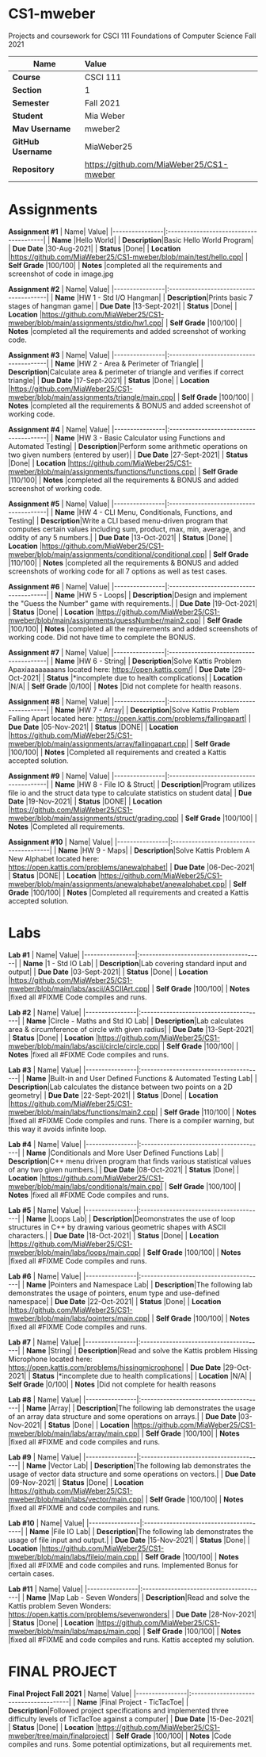 # CS1-mweber
Projects and coursework for CSCI 111 Foundations of Computer Science Fall 2021

| Name| Value|
|----------------|:----------------------------------------|
| **Course**         |CSCI 111|
| **Section**        |1|
| **Semester**       |Fall 2021|
| **Student**        |Mia Weber|
| **Mav Username**   |mweber2|
| **GitHub Username**|MiaWeber25|
| **Repository**     |https://github.com/MiaWeber25/CS1-mweber|

# **Assignments**
**Assignment #1**
| Name| Value|
|----------------|:---------------------------------------|
| **Name**       |Hello World|
| **Description**|Basic Hello World Program|
| **Due Date**   |30-Aug-2021|
| **Status**     |Done|
| **Location**   |https://github.com/MiaWeber25/CS1-mweber/blob/main/test/hello.cpp|
| **Self Grade** |100/100|
| **Notes**      |completed all the requirements and screenshot of code in image.jpg

**Assignment #2**
| Name| Value|
|----------------|:---------------------------------------|
| **Name**       |HW 1 - Std I/O Hangman|
| **Description**|Prints basic 7 stages of hangman game|
| **Due Date**   |13-Sept-2021|
| **Status**     |Done|
| **Location**   |https://github.com/MiaWeber25/CS1-mweber/blob/main/assignments/stdio/hw1.cpp|
| **Self Grade** |100/100|
| **Notes**      |completed all the requirements and added screenshot of working code.

**Assignment #3**
| Name| Value|
|----------------|:---------------------------------------|
| **Name**       |HW 2 - Area & Perimeter of Triangle|
| **Description**|Calculate area & perimeter of triangle and verifies if correct triangle|
| **Due Date**   |17-Sept-2021|
| **Status**     |Done|
| **Location**   |https://github.com/MiaWeber25/CS1-mweber/blob/main/assignments/triangle/main.cpp|
| **Self Grade** |100/100|
| **Notes**      |completed all the requirements & BONUS and added screenshot of working code.

**Assignment #4**
| Name| Value|
|----------------|:---------------------------------------|
| **Name**       |HW 3 - Basic Calculator using Functions and Automated Testing|
| **Description**|Perform some arithmetic operations on two given numbers (entered by user)|
| **Due Date**   |27-Sept-2021|
| **Status**     |Done|
| **Location**   |https://github.com/MiaWeber25/CS1-mweber/blob/main/assignments/functions/functions.cpp|
| **Self Grade** |110/100|
| **Notes**      |completed all the requirements & BONUS and added screenshot of working code.

**Assignment #5**
| Name| Value|
|----------------|:---------------------------------------|
| **Name**       |HW 4 - CLI Menu, Conditionals, Functions, and Testing|
| **Description**|Write a CLI based menu-driven program that computes certain values including sum, product, max, min, average, and oddity of any 5 numbers.|
| **Due Date**   |13-Oct-2021|
| **Status**     |Done|
| **Location**   |https://github.com/MiaWeber25/CS1-mweber/blob/main/assignments/conditional/conditional.cpp|
| **Self Grade** |110/100|
| **Notes**      |completed all the requirements & BONUS and added screenshots of working code for all 7 options as well as test cases.

**Assignment #6**
| Name| Value|
|----------------|:---------------------------------------|
| **Name**       |HW 5 - Loops|
| **Description**|Design and implement the "Guess the Number" game with requirements.|
| **Due Date**   |19-Oct-2021|
| **Status**     |Done|
| **Location**   |https://github.com/MiaWeber25/CS1-mweber/blob/main/assignments/guessNumber/main2.cpp|
| **Self Grade** |100/100|
| **Notes**      |completed all the requirements and added screenshots of working code. Did not have time to complete the BONUS.

**Assignment #7**
| Name| Value|
|----------------|:---------------------------------------|
| **Name**       |HW 6 - String|
| **Description**|Solve Kattis Problem Apaxiaaaaaaaans located here:  https://open.kattis.com/|
| **Due Date**   |29-Oct-2021|
| **Status**     |*incomplete due to health complications|
| **Location**   |N/A|
| **Self Grade** |0/100|
| **Notes**      |Did not complete for health reasons. 

**Assignment #8**
| Name| Value|
|----------------|:---------------------------------------|
| **Name**       |HW 7 - Array|
| **Description**|Solve Kattis Problem Falling Apart located here:  https://open.kattis.com/problems/fallingapart|
| **Due Date**   |05-Nov-2021|
| **Status**     |DONE|
| **Location**   |https://github.com/MiaWeber25/CS1-mweber/blob/main/assignments/array/fallingapart.cpp|
| **Self Grade** |100/100|
| **Notes**      |Completed all requirements and created a Kattis accepted solution. 

**Assignment #9**
| Name| Value|
|----------------|:---------------------------------------|
| **Name**       |HW 8 - File IO & Struct|
| **Description**|Program utilizes file io and the struct data type to calculate statistics on student data|
| **Due Date**   |19-Nov-2021|
| **Status**     |DONE|
| **Location**   |https://github.com/MiaWeber25/CS1-mweber/blob/main/assignments/struct/grading.cpp|
| **Self Grade** |100/100|
| **Notes**      |Completed all requirements. 

**Assignment #10**
| Name| Value|
|----------------|:---------------------------------------|
| **Name**       |HW 9 - Maps|
| **Description**|Solve Kattis Problem A New Alphabet located here: https://open.kattis.com/problems/anewalphabet|
| **Due Date**   |06-Dec-2021|
| **Status**     |DONE|
| **Location**   |https://github.com/MiaWeber25/CS1-mweber/blob/main/assignments/anewalphabet/anewalphabet.cpp|
| **Self Grade** |100/100|
| **Notes**      |Completed all requirements and created a Kattis accepted solution. 


# **Labs**
**Lab #1**
| Name| Value|
|----------------|:---------------------------------------|
| **Name**       |1 - Std IO Lab|
| **Description**|Lab covering standard input and output|
| **Due Date**   |03-Sept-2021|
| **Status**     |Done|
| **Location**   |https://github.com/MiaWeber25/CS1-mweber/blob/main/labs/ascii/ASCIIArt.cpp|
| **Self Grade** |100/100|
| **Notes**      |fixed all #FIXME Code compiles and runs.

**Lab #2**
| Name| Value|
|----------------|:---------------------------------------|
| **Name**       |Circle - Maths and Std IO Lab|
| **Description**|Lab calculates area & circumference of circle with given radius|
| **Due Date**   |13-Sept-2021|
| **Status**     |Done|
| **Location**   |https://github.com/MiaWeber25/CS1-mweber/blob/main/labs/ascii/circle/circle.cpp|
| **Self Grade** |100/100|
| **Notes**      |fixed all #FIXME Code compiles and runs.

**Lab #3**
| Name| Value|
|----------------|:---------------------------------------|
| **Name**       |Built-in and User Defined Functions & Automated Testing Lab|
| **Description**|Lab calculates the distance between two points on a 2D geometry|
| **Due Date**   |22-Sept-2021|
| **Status**     |Done|
| **Location**   |https://github.com/MiaWeber25/CS1-mweber/blob/main/labs/functions/main2.cpp|
| **Self Grade** |110/100|
| **Notes**      |fixed all #FIXME Code compiles and runs. There is a compiler warning, but this way it avoids infinite loop.

**Lab #4**
| Name| Value|
|----------------|:---------------------------------------|
| **Name**       |Conditionals and More User Defined Functions Lab|
| **Description**|C++ menu driven program that finds various statistical values of any two given numbers.|
| **Due Date**   |08-Oct-2021|
| **Status**     |Done|
| **Location**   |https://github.com/MiaWeber25/CS1-mweber/blob/main/labs/conditionals/main.cpp|
| **Self Grade** |100/100|
| **Notes**      |fixed all #FIXME Code compiles and runs.  

**Lab #5**
| Name| Value|
|----------------|:---------------------------------------|
| **Name**       |Loops Lab|
| **Description**|Deomonstrates the use of loop structures in C++ by drawing various geometric shapes with ASCII characters.|
| **Due Date**   |18-Oct-2021|
| **Status**     |Done|
| **Location**   |https://github.com/MiaWeber25/CS1-mweber/blob/main/labs/loops/main.cpp|
| **Self Grade** |100/100|
| **Notes**      |fixed all #FIXME Code compiles and runs.  

**Lab #6**
| Name| Value|
|----------------|:---------------------------------------|
| **Name**       |Pointers and Namespace Lab|
| **Description**|The following lab demonstrates the usage of pointers, enum type and use-defined namespace|
| **Due Date**   |22-Oct-2021|
| **Status**     |Done|
| **Location**   |https://github.com/MiaWeber25/CS1-mweber/blob/main/labs/pointers/main.cpp|
| **Self Grade** |100/100|
| **Notes**      |fixed all #FIXME Code compiles and runs.

**Lab #7**
| Name| Value|
|----------------|:---------------------------------------|
| **Name**       |String|
| **Description**|Read and solve the Kattis problem Hissing Microphone located here: https://open.kattis.com/problems/hissingmicrophone|
| **Due Date**   |29-Oct-2021|
| **Status**     |*incomplete due to health complications|
| **Location**   |N/A|
| **Self Grade** |0/100|
| **Notes**      |Did not complete for health reasons 

**Lab #8**
| Name| Value|
|----------------|:---------------------------------------|
| **Name**       |Array|
| **Description**|The following lab demonstrates the usage of an array data structure and some operations on arrays.|
| **Due Date**   |03-Nov-2021|
| **Status**     |Done|
| **Location**   |https://github.com/MiaWeber25/CS1-mweber/blob/main/labs/array/main.cpp|
| **Self Grade** |100/100|
| **Notes**      |fixed all #FIXME and code compiles and runs. 

**Lab #9**
| Name| Value|
|----------------|:---------------------------------------|
| **Name**       |Vector Lab|
| **Description**|The following lab demonstrates the usage of vector data structure and some operations on vectors.|
| **Due Date**   |09-Nov-2021|
| **Status**     |Done|
| **Location**   |https://github.com/MiaWeber25/CS1-mweber/blob/main/labs/vector/main.cpp|
| **Self Grade** |100/100|
| **Notes**      |fixed all #FIXME and code compiles and runs. 

**Lab #10**
| Name| Value|
|----------------|:---------------------------------------|
| **Name**       |File IO Lab|
| **Description**|The following lab demonstrates the usage of file input and output.|
| **Due Date**   |15-Nov-2021|
| **Status**     |Done|
| **Location**   |https://github.com/MiaWeber25/CS1-mweber/blob/main/labs/fileio/main.cpp|
| **Self Grade** |100/100|
| **Notes**      |fixed all #FIXME and code compiles and runs. Implemented Bonus for certain cases.

**Lab #11**
| Name| Value|
|----------------|:---------------------------------------|
| **Name**       |Map Lab - Seven Wonders|
| **Description**|Read and solve the Kattis problem Seven Wonders: https://open.kattis.com/problems/sevenwonders|
| **Due Date**   |28-Nov-2021|
| **Status**     |Done|
| **Location**   |https://github.com/MiaWeber25/CS1-mweber/blob/main/labs/maps/main.cpp|
| **Self Grade** |100/100|
| **Notes**      |fixed all #FIXME and code compiles and runs. Kattis accepted my solution. 

# **FINAL PROJECT**
**Final Project Fall 2021**
| Name| Value|
|----------------|:---------------------------------------|
| **Name**       |Final Project - TicTacToe|
| **Description**|Followed project specifications and implemented three difficulty levels of TicTacToe against a computer|
| **Due Date**   |15-Dec-2021|
| **Status**     |Done|
| **Location**   |https://github.com/MiaWeber25/CS1-mweber/tree/main/finalproject|
| **Self Grade** |100/100|
| **Notes**      |Code compiles and runs. Some potential optimizations, but all requirements met. 
